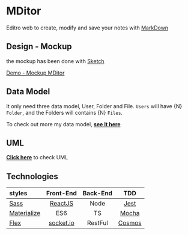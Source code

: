 # MDitor

Editro web to create, modify and save your notes with  [MarkDown](https://github.com/adam-p/markdown-here/wiki/Markdown-Cheatsheet)

## Design - Mockup

the mockup has been done with  [Sketch](https://www.sketchapp.com/)

[Demo - Mockup MDitor](https://github.com/VGamezz19/MDitor/tree/master/doc/design/mockup)

## Data Model

It only need three data model, User, Folder and File.
`Users` will have {N}  `Folder`, and the Folders will contains {N} `Files`.

To check out more my data model, __[see It here](https://github.com/VGamezz19/MDitor/tree/master/doc/dataModel/)__

## UML

__[Click here](https://github.com/VGamezz19/MDitor/tree/master/doc/UML/)__ to check UML

## Technologies

| styles| Front-End | Back-End| TDD|
| :---------- | :----------: | :----------: | :----------: |
| [Sass](https://sass-lang.com/) | [ReactJS](https://reactjs.org/)  | Node   | [Jest](https://facebook.github.io/jest/)
| [Materialize](https://react-materialize.github.io/#/) | ES6  | TS  | [Mocha](https://mochajs.org/)
| [Flex](https://css-tricks.com/snippets/css/a-guide-to-flexbox/) | [socket.io](https://socket.io/)  | RestFul  | [Cosmos](https://github.com/react-cosmos/react-cosmos)
